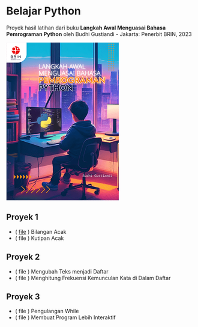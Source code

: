 # Belajar Python
Proyek hasil latihan dari buku **Langkah Awal Menguasai Bahasa Pemrograman Python** oleh Budhi Gustiandi - Jakarta: Penerbit BRIN, 2023

[![Langkah Awal Menguasai Bahasa Pemrograman Python](cover.png)](https://doi.org/10.55981/brin.656)

## Proyek 1
* ( [file](/projects/01-bilangan-acak.py) ) Bilangan Acak
* ( file ) Kutipan Acak

## Proyek 2
* ( file ) Mengubah Teks menjadi Daftar
* ( file ) Menghitung Frekuensi Kemunculan Kata di Dalam Daftar

## Proyek 3
* ( file ) Pengulangan While
* ( file ) Membuat Program Lebih Interaktif
